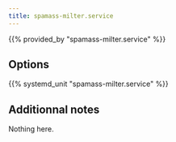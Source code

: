 ```yaml
---
title: spamass-milter.service
---
```


{{% provided_by "spamass-milter.service" %}}

## Options

{{% systemd_unit "spamass-milter.service" %}}

## Additionnal notes

Nothing here.